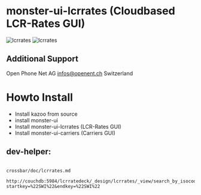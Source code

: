 # monster-ui-lcrrates (Cloudbased LCR-Rates GUI)
![lcrrates](https://raw.githubusercontent.com/urueedi/monster-ui-lcrrates/master/metadata/screenshots/lcrrates_1.png)
![lcrrates](https://raw.githubusercontent.com/urueedi/monster-ui-lcrrates/master/metadata/screenshots/lcrrates_2.png)

Additional Support
------------------
Open Phone Net AG infos@openent.ch Switzerland

Howto Install
=============

- Install kazoo from source
- install monster-ui
- Install monster-ui-lcrrates (LCR-Rates GUI)
- Install monster-ui-carriers (Carriers GUI)


dev-helper:
-----------
```

crossbar/doc/lcrrates.md

http://couchdb:5984/lcrratedeck/_design/lcrrates/_view/search_by_isocode?startkey=%22SWI%22&endkey=%22SWI%22

```